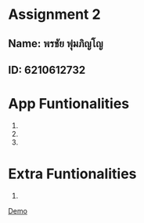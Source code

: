 # Assignment 2

## Name: พรชัย พุ่มภิญโญ
## ID:  6210612732

# App Funtionalities
1.
2. 
3. 

# Extra Funtionalities
1. 

[Demo]()
